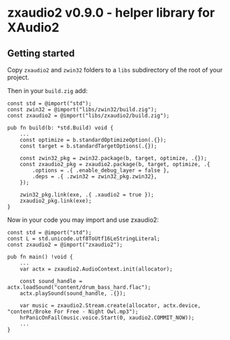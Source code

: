 # zxaudio2 v0.9.0 - helper library for XAudio2

## Getting started

Copy `zxaudio2` and `zwin32` folders to a `libs` subdirectory of the root of your project.

Then in your `build.zig` add:

```zig
const std = @import("std");
const zwin32 = @import("libs/zwin32/build.zig");
const zxaudio2 = @import("libs/zxaudio2/build.zig");

pub fn build(b: *std.Build) void {
    ...
    const optimize = b.standardOptimizeOption(.{});
    const target = b.standardTargetOptions(.{});

    const zwin32_pkg = zwin32.package(b, target, optimize, .{});
    const zxaudio2_pkg = zxaudio2.package(b, target, optimize, .{
        .options = .{ .enable_debug_layer = false },
        .deps = .{ .zwin32 = zwin32_pkg.zwin32},
    });

    zwin32_pkg.link(exe, .{ .xaudio2 = true });
    zxaudio2_pkg.link(exe);
}
```

Now in your code you may import and use zxaudio2:

```zig
const std = @import("std");
const L = std.unicode.utf8ToUtf16LeStringLiteral;
const zxaudio2 = @import("zxaudio2");

pub fn main() !void {
    ...
    var actx = zxaudio2.AudioContext.init(allocator);

    const sound_handle = actx.loadSound("content/drum_bass_hard.flac");
    actx.playSound(sound_handle, .{});

    var music = zxaudio2.Stream.create(allocator, actx.device, "content/Broke For Free - Night Owl.mp3");
    hrPanicOnFail(music.voice.Start(0, xaudio2.COMMIT_NOW));
    ...
}
```
